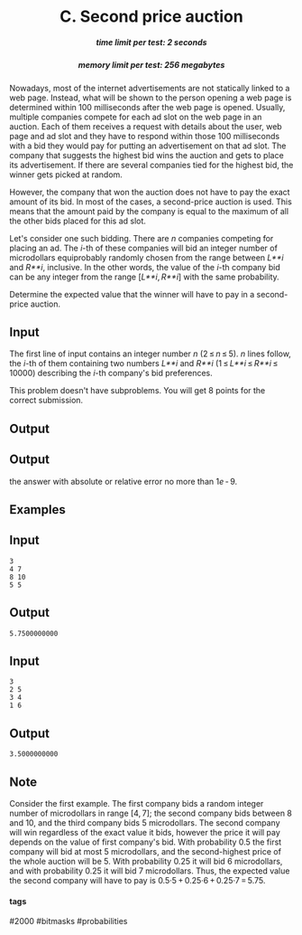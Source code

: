 <h1 style='text-align: center;'> C. Second price auction</h1>

<h5 style='text-align: center;'>time limit per test: 2 seconds</h5>
<h5 style='text-align: center;'>memory limit per test: 256 megabytes</h5>

Nowadays, most of the internet advertisements are not statically linked to a web page. Instead, what will be shown to the person opening a web page is determined within 100 milliseconds after the web page is opened. Usually, multiple companies compete for each ad slot on the web page in an auction. Each of them receives a request with details about the user, web page and ad slot and they have to respond within those 100 milliseconds with a bid they would pay for putting an advertisement on that ad slot. The company that suggests the highest bid wins the auction and gets to place its advertisement. If there are several companies tied for the highest bid, the winner gets picked at random.

However, the company that won the auction does not have to pay the exact amount of its bid. In most of the cases, a second-price auction is used. This means that the amount paid by the company is equal to the maximum of all the other bids placed for this ad slot.

Let's consider one such bidding. There are *n* companies competing for placing an ad. The *i*-th of these companies will bid an integer number of microdollars equiprobably randomly chosen from the range between *L**i* and *R**i*, inclusive. In the other words, the value of the *i*-th company bid can be any integer from the range [*L**i*, *R**i*] with the same probability. 

Determine the expected value that the winner will have to pay in a second-price auction.

## Input

The first line of input contains an integer number *n* (2 ≤ *n* ≤ 5). *n* lines follow, the *i*-th of them containing two numbers *L**i* and *R**i* (1 ≤ *L**i* ≤ *R**i* ≤ 10000) describing the *i*-th company's bid preferences.

This problem doesn't have subproblems. You will get 8 points for the correct submission.

## Output

## Output

 the answer with absolute or relative error no more than 1*e* - 9.

## Examples

## Input


```
3  
4 7  
8 10  
5 5  

```
## Output


```
5.7500000000  

```
## Input


```
3  
2 5  
3 4  
1 6  

```
## Output


```
3.5000000000  

```
## Note

Consider the first example. The first company bids a random integer number of microdollars in range [4, 7]; the second company bids between 8 and 10, and the third company bids 5 microdollars. The second company will win regardless of the exact value it bids, however the price it will pay depends on the value of first company's bid. With probability 0.5 the first company will bid at most 5 microdollars, and the second-highest price of the whole auction will be 5. With probability 0.25 it will bid 6 microdollars, and with probability 0.25 it will bid 7 microdollars. Thus, the expected value the second company will have to pay is 0.5·5 + 0.25·6 + 0.25·7 = 5.75.



#### tags 

#2000 #bitmasks #probabilities 